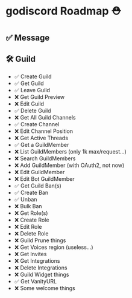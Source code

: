 # godiscord Roadmap ⛑️

## ✅ Message

## 🛠 Guild
-   ✅ Create Guild
-   ✅ Get Guild
-   ✅ Leave Guild
-   ❌ Get Guild Preview
-   ❌ Edit Guild
-   ✅ Delete Guild
-   ❌ Get All Guild Channels
-   ✅ Create Channel
-   ❌ Edit Channel Position
-   ❌ Get Active Threads
-   ✅ Get a GuildMember
-   ❌ List GuildMembers (only 1k max/request...)
-   ❌ Search GuildMembers
-   ❌ Add GuildMember (with OAuth2, not now)
-   ❌ Edit GuildMember
-   ❌ Edit Bot GuildMember
-   ✅ Get Guild Ban(s)
-   ✅ Create Ban
-   ✅ Unban
-   ❌ Bulk Ban
-   ❌ Get Role(s)
-   ❌ Create Role
-   ❌ Edit Role
-   ❌ Delete Role
-   ❌ Guild Prune things
-   ❌ Get Voices region (useless...)
-   ❌ Get Invites
-   ❌ Get Integrations
-   ❌ Delete Integrations
-   ❌ Guild Widget things
-   ✅ Get VanityURL
-   ❌ Some welcome things
